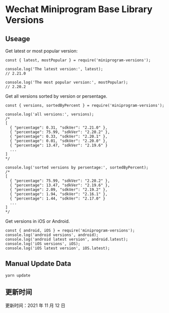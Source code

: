 
# Wechat Miniprogram Base Library Versions

## Useage

Get latest or most popular version:

```;
const { latest, mostPopular } = require('miniprogram-versions');

console.log('The latest version:', latest);
// 2.21.0

console.log('The most popular version:', mostPopular);
// 2.20.2

```

Get all versions sorted by version or persentage.

```
const { versions, sortedByPercent } = require('miniprogram-versions');

console.log('all versions:', versions);
/*
[
  { "percentage": 0.31, "sdkVer": "2.21.0" },
  { "percentage": 75.99, "sdkVer": "2.20.2" },
  { "percentage": 0.33, "sdkVer": "2.20.1" },
  { "percentage": 0.01, "sdkVer": "2.20.0" },
  { "percentage": 13.47, "sdkVer": "2.19.6" }
  ...
]
*/

console.log('sorted versions by persentage:', sortedByPercent);
/*
[
  { "percentage": 75.99, "sdkVer": "2.20.2" },
  { "percentage": 13.47, "sdkVer": "2.19.6" },
  { "percentage": 2.09, "sdkVer": "2.19.2" },
  { "percentage": 1.94, "sdkVer": "2.16.1" },
  { "percentage": 1.44, "sdkVer": "2.17.0" }
  ...
]
*/
```

Get versions in iOS or Android.

```
const { android, iOS } = require('miniprogram-versions');
console.log('android versions', android);
console.log('android latest version', android.latest);
console.log('iOS versions', iOS);
console.log('iOS latest version', iOS.latest);
```

## Manual Update Data

```
yarn update
```

## 更新时间

更新时间：2021 年 11 月 12 日
